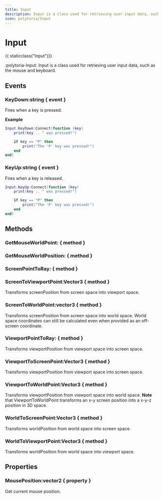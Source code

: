 ```yaml
---
title: Input
description: Input is a class used for retrieving user input data, such as the mouse and keyboard.
icon: polytoria/Input
---
```


# Input

{{ staticclass("Input")}}

:polytoria-Input: Input is a class used for retrieving user input data, such as the mouse and keyboard.

## Events

### KeyDown:string { event }

Fires when a key is pressed.

**Example**

```lua
Input.KeyDown:Connect(function (key)
    print(key .. " was pressed!")

    if key == "P" then
        print("The 'P' key was pressed!")
    end
end)
```

### KeyUp:string { event }

Fires when a key is released.

```lua
Input.KeyUp:Connect(function (key)
    print(key .. " was pressed!")

    if key == "P" then
        print("The 'P' key was pressed!")
    end
end)
```

## Methods

### GetMouseWorldPoint: { method }

### GetMouseWorldPosition: { method }

### ScreenPointToRay: { method }

### ScreenToViewportPoint:Vector3 { method }

Transforms screenPosition from screen space into viewport space.

### ScreenToWorldPoint:vector3 { method }
Transforms screenPosition from screen space into world space.
World space coordinates can still be calculated even when provided as an off-screen coordinate.

### ViewportPointToRay: { method }

Transforms viewportPosition from viewport space into screen space.

### ViewportToScreenPoint:Vector3 { method }

Transforms viewportPosition from viewport space into screen space.

### ViewportToWorldPoint:Vector3 { method }

Transforms viewportPosition from viewport space into world space.
<strong>Note</strong> that ViewportToWorldPoint transforms an x-y screen position into a x-y-z position in 3D space.

### WorldToScreenPoint:Vector3 { method }

Transforms worldPosition from world space into screen space.

### WorldToViewportPoint:Vector3 { method }

Transforms worldPosition from world space into viewport space.

## Properties

### MousePosition:vector2 { property }

Get current mouse position.
